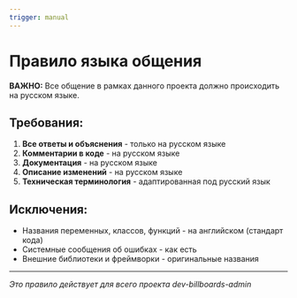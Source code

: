 ```yaml
---
trigger: manual
---
```


# Правило языка общения

**ВАЖНО:** Все общение в рамках данного проекта должно происходить на русском языке.

## Требования:

1. **Все ответы и объяснения** - только на русском языке
2. **Комментарии в коде** - на русском языке
3. **Документация** - на русском языке
4. **Описание изменений** - на русском языке
5. **Техническая терминология** - адаптированная под русский язык

## Исключения:

- Названия переменных, классов, функций - на английском (стандарт кода)
- Системные сообщения об ошибках - как есть
- Внешние библиотеки и фреймворки - оригинальные названия

---

_Это правило действует для всего проекта dev-billboards-admin_
